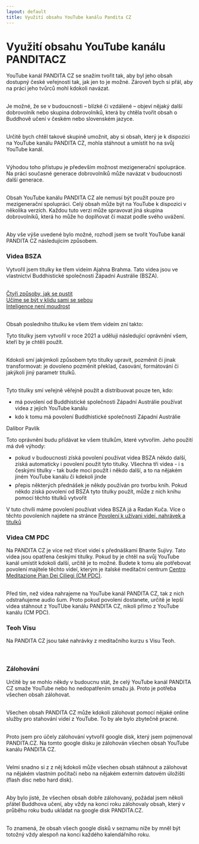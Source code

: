 ```yaml
---
layout: default
title: Využití obsahu YouTube kanálu Pandita CZ
---
```


# Využití obsahu YouTube kanálu PANDITACZ

YouTube kanál PANDITA CZ se snažím tvořit tak, aby byl jeho obsah dostupný české veřejnosti tak, jak jen to je možné. Zároveň bych si přál, aby na práci jeho tvůrců mohl kdokoli navázat.<br><br>

Je možné, že se v budoucnosti – blízké či vzdálené – objeví nějaký další dobrovolník nebo skupina dobrovolníků, která by chtěla tvořit obsah o Buddhově učení v českém nebo slovenském jazyce.<br><br>

Určitě bych chtěl takové skupině umožnit, aby si obsah, který je k dispozici na YouTube kanálu PANDITA CZ, mohla stáhnout a umístit ho na svůj YouTube kanál.<br><br>

Výhodou toho přístupu je především možnost mezigenerační spolupráce. Na práci současné generace dobrovolníků může navázat v budoucnosti další generace.<br><br>

Obsah YouTube kanálu PANDITA CZ ale nemusí být použit pouze pro mezigenerační spolupráci. Celý obsah může být na YouTube k dispozici v několika verzích. Každou tuto verzi může spravovat jiná skupina dobrovolníků, která ho může ho doplňovat či mazat podle svého uvážení.<br><br>

Aby vše výše uvedené bylo možné, rozhodl jsem se tvořit YouTube kanál PANDITA CZ následujícím způsobem.

### Videa BSZA

Vytvořil jsem titulky ke třem videím Ajahna Brahma. Tato videa jsou ve vlastnictví Buddhistické společnosti Západní Austrálie (BSZA).<br><br>

<a href="">Čtyři způsoby, jak se pustit</a><br>
<a href="">Učíme se být v klidu sami se sebou</a><br>
<a href="">Inteligence není moudrost</a><br><br>

Obsah posledního titulku ke všem třem videím zní takto:

<div class="citace">
Tyto titulky jsem vytvořil v roce 2021 a uděluji následující oprávnění všem, kteří by je chtěli použít.<br><br>

Kdokoli smí jakýmkoli způsobem tyto titulky upravit, pozměnit či jinak transformovat: je dovoleno pozměnit překlad, časování, formátování či jakýkoli jiný parametr titulků.<br><br>

Tyto titulky smí veřejně věřejně použít a distribuovat pouze ten, kdo:

<ul>
<li>má povolení od Buddhistické společnosti Západní Austrálie používat videa z jejich YouTube kanálu</li>

<li style="margin-top:6px">kdo k tomu má povolení Buddhistické společnosti Západní Austrálie  </li>
</ul>

Dalibor Pavlík

</div>

Toto oprávnění budu přidávat ke všem titulkům, které vytvořím. Jeho použití má dvě výhody:

<ul>
<li> pokud v budoucnosti získá povolení používat videa BSZA někdo další, získá automaticky i povolení použít tyto titulky. Všechna tři videa - i s českými titulky - tak bude moci použít i někdo další, a to na nějakém jiném YouTube kanálu či kdekoli jinde</li>

<li style="margin-top:6px"> přepis některých přednášek je někdy používán pro tvorbu knih. Pokud někdo získá povolení od BSZA tyto titulky použít, může z nich knihu pomocí těchto titulků vytvořit</li>
</ul>

V tuto chvíli máme povolení používat videa BSZA já a Radan Kuča. Více o těchto povoleních najdete na stránce [Povolení k užívani videí, nahrávek a titulků](povoleni-k-uzivani-videi-nahravek-a-titulku.html)

### Videa CM PDC

Na PANDITA CZ je více než třicet videí s přednáškami Bhante Sujívy. Tato videa jsou opatřena českými titulky. Pokud by je chtěl na svůj YouTube kanál umístit kdokoli další, určitě je to možné. Budete k tomu ale potřebovat povolení majitele těchto videí, kterým je italské meditační centrum [Centro Meditazione Pian Dei Ciliegi (CM PDC)]().<br><br>

Před tím, než videa nahrajeme na YouTube kanál PANDITA CZ, tak z nich odstraňujeme audio šum. Proto pokud povolení dostanete, určitě je lepší videa stáhnout z YouTUbe kanálu PANDITA CZ, nikoli přímo z YouTube kanálu (CM PDC).

### Teoh Visu

Na PANDITA CZ jsou také nahrávky z meditačního kurzu s Visu Teoh.
<br><br><br>

### Zálohování

Určitě by se mohlo někdy v budoucnu stát, že celý YouTube kanál PANDITA CZ smaže YouTube nebo ho nedopatřením smažu já.
Proto je potřeba všechen obsah zálohovat.<br><br>

Všechen obsah PANDITA CZ může kdokoli zálohovat pomocí nějaké online služby pro stahování videí z YouTube. To by ale bylo zbytečně pracné.<br><br>

Proto jsem pro účely zálohování vytvořil google disk, který jsem pojmenoval PANDITA.CZ. Na tomto google disku je zálohován všechen obsah YouTube kanálu PANDITA CZ. <br><br>

Velmi snadno si z z něj kdokoli může všechen obsah stáhnout a zálohovat na nějakém vlastním počítači nebo na nějakém externím datovém úložišti (flash disc nebo hard disk).<br><br>

Aby bylo jisté, že všechen obsah dobře zálohovaný, požádal jsem několi přátel Buddhova učení, aby vždy na konci roku zálohovaly obsah, který v průběhu roku budu ukládat na google disk PANDITA.CZ. <br><br>

To znamená, že obsah všech google disků v seznamu níže by mněl být totožný vždy alespoň na konci každého kalendářního roku.<br><br>
